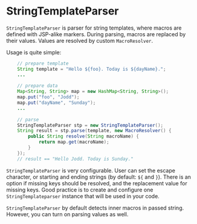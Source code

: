# StringTemplateParser

`StringTemplateParser` is parser for string templates, where macros are
defined with JSP-alike markers. During parsing, macros are replaced by
their values. Values are resolved by custom `MacroResolver`.

Usage is quite simple:

~~~~~ java
    // prepare template
    String template = "Hello ${foo}. Today is ${dayName}.";
    ...
    
    // prepare data
    Map<String, String> map = new HashMap<String, String>();
    map.put("foo", "Jodd");
    map.put("dayName", "Sunday");
    ...
    
    // parse
    StringTemplateParser stp = new StringTemplateParser();
    String result = stp.parse(template, new MacroResolver() {
    	public String resolve(String macroName) {
    		return map.get(macroName);
    	}
    });
    // result == "Hello Jodd. Today is Sunday."
~~~~~

`StringTemplateParser` is very configurable. User can set the escape
character, or starting and ending strings (by default: `${` and `}`).
There is an option if missing keys should be resolved, and the
replacement value for missing keys. Good practice is to create and
configure one `StringTemplateparser` instance that will be used in your
code.

`StringTemplateParser` by default detects inner macros in passed string.
However, you can turn on parsing values as well.

